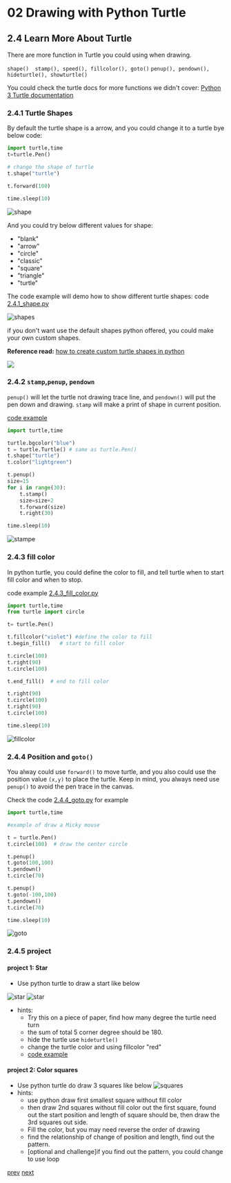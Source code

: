# 02 Drawing with Python Turtle

## 2.4 Learn More About Turtle

There are more function in Turtle you could using when drawing.

`shape()  stamp(), speed(), fillcolor(), goto()`
`penup(), pendown(), hideturtle(), showturtle() `

You could check the turtle docs for more functions we didn't cover:
[Python 3 Turtle documentation](https://docs.python.org/3/library/turtle.html)

### 2.4.1 Turtle Shapes

By default the turtle shape is a arrow, and you could change it to a turtle bye below code:

```python
import turtle,time
t=turtle.Pen()

# change the shape of turtle
t.shape("turtle")

t.forward(100)

time.sleep(10)
```

![shape](./02.4.1_shape_1.png)

And you could try below different values for shape:

- "blank"
- "arrow"
- "circle"
- "classic"
- "square"
- "triangle"
- "turtle"

The code example will demo how to show different turtle shapes: code [2.4.1_shape.py](./codes/2.4.1_shape.py)

![shapes](./02.4.1_shape_2.png)

if you don't want use the default shapes python offered, you could make your own custom shapes.

**Reference read:** [how to create custom turtle shapes in python](https://www.geeksforgeeks.org/how-to-create-custom-turtle-shapes-in-python/)

![](https://media.geeksforgeeks.org/wp-content/uploads/20200728172851/Screenshot-2020-07-27-at-8.36.00-PM-300x290.png)

### 2.4.2 `stamp`,`penup`, `pendown`

`penup()` will let the turtle not drawing trace line,  and `pendown()` will put the pen down and drawing.
`stamp` will make a print of shape in current position.

[code example](./codes/2.4.2_stamp.py)

```python
import turtle,time

turtle.bgcolor("blue")
t = turtle.Turtle() # same as turtle.Pen()
t.shape("turtle")
t.color("lightgreen")

t.penup()
size=15
for i in range(30):
    t.stamp()
    size=size+2
    t.forward(size)
    t.right(30)

time.sleep(10)
```

![stampe](./02.4.2_stamp.png)


### 2.4.3 fill color

In python turtle, you could define the color to fill, and tell turtle when to start fill color and when to stop.

code example [2.4.3_fill_color.py](./codes/2.4.3_fill_color.py)

```python
import turtle,time
from turtle import circle

t= turtle.Pen()

t.fillcolor("violet") #define the color to fill
t.begin_fill()   # start to fill color

t.circle(100)
t.right(90)
t.circle(100)

t.end_fill()  # end to fill color

t.right(90)
t.circle(100)
t.right(90)
t.circle(100)

time.sleep(10)
```

![fillcolor](./2.4.3_fill_color.png)

### 2.4.4  Position and `goto()`

You alway could use `forward()` to move turtle, and you also could use the position value `(x,y)` to place the turtle.
Keep in mind, you always need use `penup()` to avoid the pen trace in the canvas.

Check the code [2.4.4_goto.py](./codes/2.4.4_goto.py) for example

```python
import turtle,time

#example of draw a Micky mouse

t = turtle.Pen()
t.circle(100)  # draw the center circle

t.penup()
t.goto(100,100) 
t.pendown()
t.circle(70)

t.penup()
t.goto(-100,100)
t.pendown()
t.circle(70)

time.sleep(10)
```

![goto](2.4.4_goto.png)

### 2.4.5 project

#### project 1: Star

- Use python turtle to draw a start like below

![star](2.4.5_star.png)
![star](2.4.5_star_red.png)

- hints:
  - Try this on a piece of paper, find how many degree the turtle need turn
  - the sum of total 5 corner degree should be 180.  
  - hide the turtle use `hideturtle()`
  - change the turtle color and using fillcolor "red"
  - [code example](./codes/2.4.5_redstar.py)

#### project 2: Color squares

- Use python turtle do draw 3 squares like below
![squares](2.4.5._squares.png)
- hints:
  - use python draw first smallest square without fill color
  - then draw 2nd squares without fill color out the first square, found out the start position and length of square should be, then draw the 3rd squares out side.
  - Fill the color, but you may need reverse the order of drawing
  - find the relationship of change of position and length, find out the pattern.
  - [optional and challenge]if you find out the pattern, you could change to use loop


[prev](02.2_Turtle_DrawCycleAndColor.md)
[next](03.Number_and_Variables.md)
